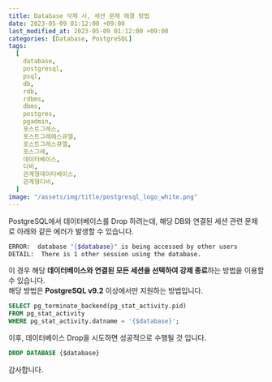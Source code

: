 ```yaml
---
title: Database 삭제 시, 세션 문제 해결 방법
date: 2023-05-09 01:12:00 +09:00
last_modified_at: 2023-05-09 01:12:00 +09:00
categories: [Database, PostgreSQL]
tags:
  [
    database,
    postgresql,
    psql,
    db,
    rdb,
    rdbms,
    dbms,
    postgres,
    pgadmin,
    포스트그레스,
    포스트그레에스큐엘,
    포스트그레스큐엘,
    포스그레,
    데이터베이스,
    디비,
    관계형데이터베이스,
    관계형디비,
  ]
image: "/assets/img/title/postgresql_logo_white.png"
---
```


PostgreSQL에서 데이터베이스를 Drop 하려는데, 해당 DB와 연결된 세션 관련 문제로 아래와 같은 에러가 발생할 수 있습니다.  
```bash
ERROR:  database "{$database}" is being accessed by other users
DETAIL:  There is 1 other session using the database.
```

이 경우 해당 **데이터베이스와 연결된 모든 세션을 선택하여 강제 종료**하는 방법을 이용할 수 있습니다.  
해당 방법은 **PostgreSQL v9.2** 이상에서만 지원하는 방법입니다.  
```sql
SELECT pg_terminate_backend(pg_stat_activity.pid)
FROM pg_stat_activity
WHERE pg_stat_activity.datname = '{$database}';
```

이후, 데이터베이스 Drop을 시도하면 성공적으로 수행될 것 입니다.  
```sql
DROP DATABASE {$database}
```

감사합니다.